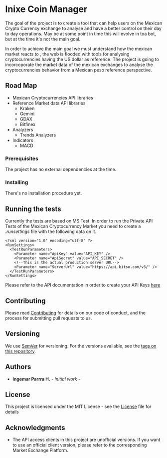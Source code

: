 # Inixe Coin Manager

The goal of the project is to create a tool that can help users on the Mexican Crypto Currency exchange to analyse and have a better control on their day to day operations.
May be at some point in time this will evolve in toa bot, but at the time it's not the main goal.

In order to achieve the main goal we must understand how the mexican market reacts to , the web is flooded with tools for analysing cryptocurrencies having the US dollar as reference. The project is going to incorcoporate the market data of the mexican exchanges
to analyse the cryptocurrencies behavior from a Mexican peso reference perspective.

## Road Map

* Mexican Cryptocurrencies API libraries
* Reference Market data API libraries
  * Kraken
  * Gemini
  * GDAX
  * Bitfinex
* Analyzers
  * Trends Analyzers
* Indicators
  * MACD
  
### Prerequisites

The project has no external dependencies at the time.


### Installing

There's no installation procedure yet.

## Running the tests

Currently the tests are based on MS Test. In order to run the Private API Tests of the Mexican Cryptocurrency Market you need to create a *.runsettings* file with the following data on it.

```
<?xml version="1.0" encoding="utf-8" ?>
<RunSettings>
  <TestRunParameters>
    <Parameter name="ApiKey" value="API_KEY" />
    <Parameter name="ApiSecret" value="API_SECRET" />
    <!--This is the actual production server URL-->
    <Parameter name="ServerUrl" value="https://api.bitso.com/v3/" />
  </TestRunParameters> 
</RunSettings>
```

Please refer to the API documentation in order to create your API Keys [here](https://bitso.com/api_info)


## Contributing

Please read [Contributing](CONTRIBUTING.md) for details on our code of conduct, and the process for submitting pull requests to us.

## Versioning

We use [SemVer](http://semver.org/) for versioning. For the versions available, see the [tags on this repository](https://github.com/your/project/tags). 

## Authors

* **Ingemar Parrra H.** - *Initial work* -

## License

This project is licensed under the MIT License - see the [License](LICENSE.md) file for details

## Acknowledgments

* The API access clients in this project are unofficial versions. If you want to use an official client version, please refer to the corresponding Market Exchange Platform.

